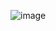 ![image](https://github.com/alperak/linux-kernel-module-driver-examples/assets/55832382/c4ea13b8-76e8-4ce2-bc9d-c888cc0a1b62)
